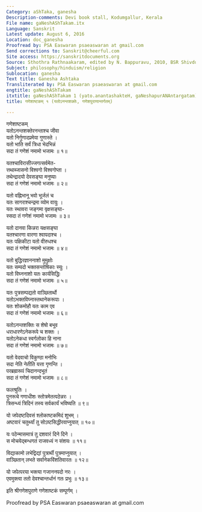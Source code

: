 ```yaml
---
Category: aShTaka, ganesha
Description-comments: Devi book stall, Kodumgallur, Kerala
File name: gaNeshAShTakam.itx
Language: Sanskrit
Latest update: August 6, 2016
Location: doc_ganesha
Proofread by: PSA Easwaran psaeaswaran at gmail.com
Send corrections to: Sanskrit@cheerful.com
Site access: https://sanskritdocuments.org
Source: Sthothra Rathnaakaram, edited by N. Bappuravu, 2010, BSR Shivdutta
Subject: philosophy/hinduism/religion
Sublocation: ganesha
Text title: Ganesha Ashtaka
Transliterated by: PSA Easwaran psaeaswaran at gmail.com
engtitle: gaNeshAShTakam
itxtitle: gaNeshAShTakam 1 (yato.anantashakteH, gaNeshapurANAntargatam)
title: गणेशाष्टकम् १ (यतोऽनन्तशक्तेः, गणेशपुराणान्तर्गतम्)

---
```

  
 गणेशाष्टकम्   
यतोऽनन्तशक्तेरनन्ताश्च जीवा  
यतो निर्गुणादप्रमेया गुणास्ते ।  
यतो भाति सर्वं त्रिधा भेदभिन्नं  
सदा तं गणेशं नमामो भजामः ॥ १॥  
  
यतश्चाविरासीज्जगत्सर्वमेत-  
त्तथाब्जासनो विश्वगो विश्वगोप्ता ।  
तथेन्द्रादयो देवसङ्घा मनुष्याः  
सदा तं गणेशं नमामो भजामः ॥ २॥  
  
यतो वह्निभानू भवो भूर्जलं च  
यतः सागराश्चन्द्रमा व्योम वायुः ।  
यतः स्थावरा जङ्गमा वृक्षसङ्घा-  
स्सदा तं गणेशं नमामो भजामः ॥ ३॥  
  
यतो दानवा किन्नरा यक्षसङ्घा  
यतश्चारणा वारणा श्वापदाश्च ।  
यतः पक्षिकीटा यतो वीरुधश्च  
सदा तं गणेशं नमामो भजामः ॥ ४॥  
  
यतो बुद्धिरज्ञाननाशो मुमुक्षोः  
यतः सम्पदो भक्तसन्तोषिकाः स्युः ।  
यतो विघ्ननाशो यतः कार्यसिद्धिः  
सदा तं गणेशं नमामो भजामः ॥ ५॥  
  
यतः पुत्रसम्पद्यतो वाञ्छितार्थो  
यतोऽभक्तविघ्नास्तथानेकरूपाः ।  
यतः शोकमोहौ यतः काम एव  
सदा तं गणेशं नमामो भजामः ॥ ६॥  
  
यतोऽनन्तशक्तिः स शेषो बभूव  
धराधारणेऽनेकरूपे च शक्तः ।  
यतोऽनेकधा स्वर्गलोका हि नाना  
सदा तं गणेशं नमामो भजामः ॥ ७॥  
  
यतो वेदवाचो विकुण्ठा मनोभिः  
सदा नेति नेतीति यत्ता गृणन्ति ।  
परब्रह्मरूपं चिदानन्दभूतं  
सदा तं गणेशं नमामो भजामः ॥ ८॥  
  
फलश्रुतिः ।  
पुनरूचे गणाधीशः स्तोत्रमेतत्पठेन्नरः ।  
त्रिसन्ध्यं त्रिदिनं तस्य सर्वकार्यं भविष्यति ॥ ९॥  
  
यो जपेदष्टदिवसं श्लोकाष्टकमिदं शुभम् ।  
अष्टवारं चतुर्थ्यां तु सोऽष्टसिद्धीरवाप्नुयात् ॥ १०॥  
  
यः पठेन्मासमात्रं तु दशवारं दिने दिने ।  
स मोचयेद्बन्धगतं राजवध्यं न संशयः  ॥ ११॥  
  
विद्याकामो लभेद्विद्यां पुत्रार्थी पुत्रमाप्नुयात् ।  
वाञ्छितान् लभते सर्वानेकविंशतिवारतः ॥ १२॥  
  
यो जपेत्परया भक्त्या गजाननपदो नरः ।  
एवमुक्त्वा ततो देवश्चान्तर्धानं गतः प्रभुः ॥ १३॥  
  
इति श्रीगणेशपुराणे गणेशाष्टकं सम्पूर्णम् ।  
  
Proofread by PSA Easwaran psaeaswaran at gmail.com  
  
